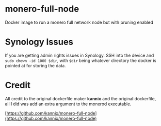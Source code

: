 # monero-full-node

Docker image to run a monero full network node but with pruning enabled

# Synology Issues
If you are getting admin rights issues in Synology. SSH into the device and `sudo chown -id 1000 $dir`, with `$dir` being whatever directory the docker is pointed at for storing the data.

# Credit

All credit to the original dockerfile maker **kannix** and the original dockerfile, all I did was add an extra argument to the monerod executable.

[https://github.com/kannix/monero-full-node](https://github.com/kannix/monero-full-node)